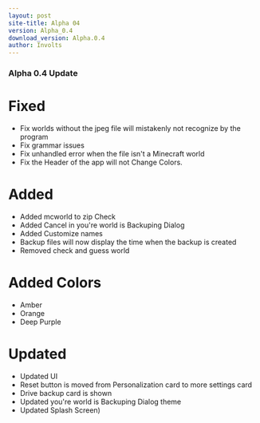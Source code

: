 ```yaml
---
layout: post
site-title: Alpha 04
version: Alpha_0.4
download_version: Alpha.0.4
author: Involts
---
```

<h3 id="alpha-0-4-update">Alpha 0.4 Update</h3>

# Fixed
- Fix worlds without the jpeg file will mistakenly not recognize by the program
- Fix grammar issues
- Fix unhandled error when the file isn't a Minecraft world
- Fix the Header of the app will not Change Colors.

# Added
- Added mcworld to zip Check
- Added Cancel in you're world is Backuping Dialog
- Added Customize names
- Backup files will now display the  time when the backup is created
- Removed check and guess world

# Added Colors
- Amber
- Orange 
- Deep Purple

# Updated
- Updated UI
- Reset button is moved from Personalization card to more settings card
- Drive backup card is shown
- Updated you're world is Backuping Dialog theme
- Updated Splash Screen)
